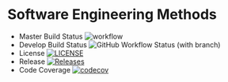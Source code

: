 # Software Engineering Methods

- Master Build Status ![workflow](https://github.com/jules946/sem/actions/workflows/main.yml/badge.svg)
- Develop Build Status ![GitHub Workflow Status (with branch)](https://img.shields.io/github/actions/workflow/status/jules946/sem/main.yml?branch=develop&style=flat-square)
- License [![LICENSE](https://img.shields.io/github/license/jules946/sem.svg?style=flat-square)](https://github.com/jules946/sem/blob/master/LICENSE)
- Release [![Releases](https://img.shields.io/github/release/jules946/sem/all.svg?style=flat-square)](https://github.com/jules946/sem/releases)
- Code Coverage [![codecov](https://codecov.io/gh/jules946/sem/branch/main/graph/badge.svg?token=0LIW78RCJE)](https://codecov.io/gh/jules946/sem)